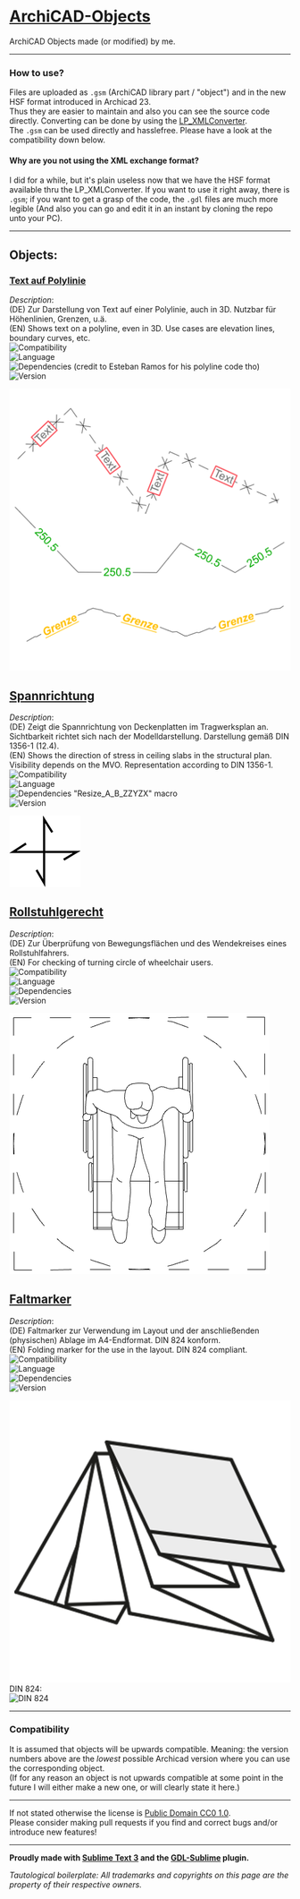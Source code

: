# [ArchiCAD-Objects](https://github.com/runxel/ArchiCAD-Objects)
ArchiCAD Objects made (or modified) by me.

---

### How to use?
Files are uploaded as `.gsm` (ArchiCAD library part / "object") and in the new HSF format introduced in Archicad 23.   
Thus they are easier to maintain and also you can see the source code directly. Converting can be done by using the [LP_XMLConverter](http://gdl.graphisoft.com/tips-and-tricks/how-to-use-the-lp_xmlconverter-tool/).  
The `.gsm` can be used directly and hasslefree. Please have a look at the compatibility down below.

#### Why are you not using the XML exchange format?
I did for a while, but it's plain useless now that we have the HSF format available thru the LP_XMLConverter. If you want to use it right away, there is `.gsm`; if you want to get a grasp of the code, the `.gdl` files are much more legible (And also you can go and edit it in an instant by cloning the repo unto your PC).


---

## Objects:

### [Text auf Polylinie](Objects/Text_auf_Polylinie)  
_Description_:  
(DE) Zur Darstellung von Text auf einer Polylinie, auch in 3D. Nutzbar für Höhenlinien, Grenzen, u.ä.  
(EN) Shows text on a polyline, even in 3D. Use cases are elevation lines, boundary curves, etc.  
![Compatibility](https://img.shields.io/badge/compatibility-v20_build_6005_▲-lightgrey?style=flat-square)  
![Language](https://img.shields.io/badge/language-GER-lightgrey?style=flat-square)  
![Dependencies](https://img.shields.io/badge/dependencies-No-a9dfbf?style=flat-square) (credit to Esteban Ramos for his polyline code tho)  
![Version](https://img.shields.io/badge/version-1.0-2980b9?style=flat-square)

![text on polyline](Objects/Text_auf_Polylinie/Text_auf_Polylinie/images/Picture_0.png)

## [Spannrichtung](Objects/Spannrichtung)  
_Description_:  
(DE) Zeigt die Spannrichtung von Deckenplatten im Tragwerksplan an. Sichtbarkeit richtet sich nach der Modelldarstellung. Darstellung gemäß DIN 1356-1 (12.4).  
(EN) Shows the direction of stress in ceiling slabs in the structural plan. Visibility depends on the MVO. Representation according to DIN 1356-1.  
![Compatibility](https://img.shields.io/badge/compatibility-v19_build_5005_▲-lightgrey?style=flat-square)  
![Language](https://img.shields.io/badge/language-GER-lightgrey?style=flat-square)  
![Dependencies](https://img.shields.io/badge/dependencies-Yes-ff7979?style=flat-square) "Resize_A_B_ZZYZX" macro  
![Version](https://img.shields.io/badge/version-2.0-2980b9?style=flat-square)

![span direction](Objects/Spannrichtung/Spannrichtung/images/Picture_0.png)

## [Rollstuhlgerecht](Objects/Rollstuhlgerecht)  
_Description_:   
(DE) Zur Überprüfung von Bewegungsflächen und des Wendekreises eines Rollstuhlfahrers.  
(EN) For checking of turning circle of wheelchair users.  
![Compatibility](https://img.shields.io/badge/compatibility-v22▲-lightgrey?style=flat-square)  
![Language](https://img.shields.io/badge/language-GER-lightgrey?style=flat-square)  
![Dependencies](https://img.shields.io/badge/dependencies-No-a9dfbf?style=flat-square)  
![Version](https://img.shields.io/badge/version-1.0-2980b9?style=flat-square)

![turning circle](Objects/Rollstuhlgerecht/Rollstuhlgerecht/images/Picture_0.png)

## [Faltmarker](Objects/Faltmarker)  
_Description_:   
(DE) Faltmarker zur Verwendung im Layout und der anschließenden (physischen) Ablage im A4-Endformat. DIN 824 konform.  
(EN) Folding marker for the use in the layout. DIN 824 compliant.  
![Compatibility](https://img.shields.io/badge/compatibility-v20▲-lightgrey?style=flat-square)  
![Language](https://img.shields.io/badge/language-GER-lightgrey?style=flat-square)  
![Dependencies](https://img.shields.io/badge/dependencies-No-a9dfbf?style=flat-square)  
![Version](https://img.shields.io/badge/version-1.2-2980b9?style=flat-square)  

![Faltmarker](Objects/Faltmarker/Faltmarker/images/Picture_0.png)  
DIN 824:  
![DIN 824](https://i.imgur.com/G5TzGH7.png)


---

### Compatibility
It is assumed that objects will be upwards compatible. Meaning: the version numbers above are the _lowest_ possible Archicad version where you can use the corresponding object.  
(If for any reason an object is not upwards compatible at some point in the future I will either make a new one, or will clearly state it here.)

---

If not stated otherwise the license is [Public Domain CC0 1.0](https://creativecommons.org/publicdomain/zero/1.0/).  
Please consider making pull requests if you find and correct bugs and/or introduce new features!

---


**Proudly made with [Sublime Text 3](https://www.sublimetext.com/) and the [GDL-Sublime](https://github.com/runxel/GDL-sublime) plugin.**

_Tautological boilerplate: All trademarks and copyrights on this page are the property of their respective owners._

